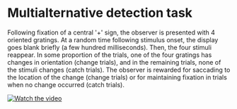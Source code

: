 # Multialternative detection task

Following fixation of a central '+' sign, the observer is presented with 4 oriented gratings. At a random time following stimulus onset, the display goes blank briefly (a few hundred milliseconds). Then, the four stimuli reappear. In some proportion of the trials, one of the four gratings has changes in orientation (change trials), and in the remaining trials, none of the stimuli changes (catch trials). The observer is rewarded for saccading to the location of the change (change trials) or for maintaining fixation in trials when no change occurred (catch trials).

[![Watch the video](https://i.imgur.com/M1LwoEp.png)](https://youtu.be/YC-85nP7KKU)

